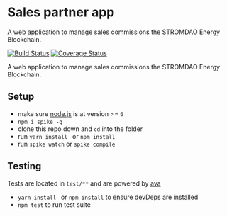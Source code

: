 # Sales partner app

A web application to manage sales commissions the STROMDAO Energy Blockchain.

[![Build Status](https://travis-ci.org/smuemd/sales-partner-app.svg?branch=master)](https://travis-ci.org/smuemd/sales-partner-app) [![Coverage Status](https://coveralls.io/repos/github/smuemd/sales-partner-app/badge.svg?branch=master)](https://coveralls.io/github/smuemd/sales-partner-app?branch=master)

A web application to manage sales commissions the STROMDAO Energy Blockchain.

## Setup

- make sure [node.js](http://nodejs.org) is at version >= `6`
- `npm i spike -g`
- clone this repo down and `cd` into the folder
- run `yarn install ` or `npm install`
- run `spike watch` or `spike compile`

## Testing
Tests are located in `test/**` and are powered by [ava](https://github.com/sindresorhus/ava)
- `yarn install ` or `npm install` to ensure devDeps are installed
- `npm test` to run test suite
